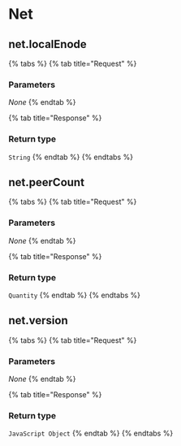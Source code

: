 # Net

## net.localEnode

{% tabs %}
{% tab title="Request" %}
### **Parameters**

_None_
{% endtab %}

{% tab title="Response" %}
### Return type

`String`
{% endtab %}
{% endtabs %}

## net.peerCount

{% tabs %}
{% tab title="Request" %}
### **Parameters**

_None_
{% endtab %}

{% tab title="Response" %}
### Return type

`Quantity`
{% endtab %}
{% endtabs %}

## net.version

{% tabs %}
{% tab title="Request" %}
### **Parameters**

_None_
{% endtab %}

{% tab title="Response" %}
### Return type

`JavaScript Object`
{% endtab %}
{% endtabs %}

